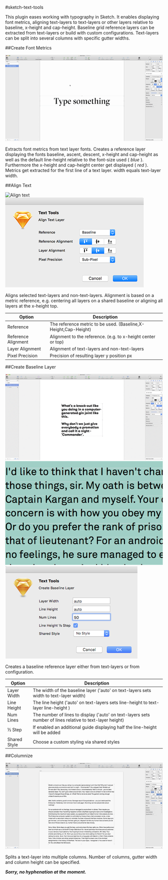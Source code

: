 #sketch-text-tools

This plugin eases working with typography in Sketch. It enables displaying font metrics, aligning text-layers to text-layers or other layers relative to baseline, x-height and cap-height. Baseline grid reference layers can be extracted from text-layers or build with custom configurations. Text-layers can be split into several columns with specific gutter widths.


##Create Font Metrics

![Font Metric](./text-tools-font-metrics.gif)

Extracts font metrics from text layer fonts. Creates a reference layer displaying the fonts baseline, ascent, descent, x-height and cap-height as well as the default line-height relative to the font-size used ( *blue* ). Furthermore the x-height and cap-height center get displayed ( *red* ). Metrics get extracted for the first line of a text layer. width equals text-layer width.


##Align Text

![Align text](text-tools-align.gif)
![Align text](text-tools-alignment-panel.png)

Aligns selected text-layers and non-text-layers. Alignment is based on a metric reference, e.g. centering all layers on a shared baseline or aligning all layers at the x-height top.

Option              | Description
------------------- | ---------------------------------------------------------------
Reference           | The reference metric to be used. (Baseline,X-Height,Cap-Height)
Reference Alignment | Alignment to the reference. (e.g. to x-height center or top)
Layer Alignment     | Alignment of text-layers and non-text-layers
Pixel Precision     | Precision of resulting layer y position px


##Create Baseline Layer

![Baseline Layer](text-tools-baseline-layer.gif)
![Baseline Layer](text-tools-baseline.png)
![Baseline Layer](text-tools-baseline-panel.png)

Creates a baseline reference layer either from text-layers or from configuration.

Option       | Description
------------ | --------------------------------------------------------------------------------------
Layer Width  | The width of the baseline layer ('auto' on text-layers sets width to text-layer width)
Line Height  | The line height  ('auto' on text-layers sets line-height to text-layer line-height )
Num Lines    | The number of lines to display ('auto' on text-layers sets number of lines relative to text-layer height)
½ Step       | If enabled an additional guide displaying half the line-height will be added
Shared Style | Choose a custom styling via shared styles


##Columnize

![Columnize](text-tools-columnize.gif)

Splits a text-layer into multiple columns. Number of columns, gutter width and column height can be specified.

***Sorry, no hyphenation at the moment.***
